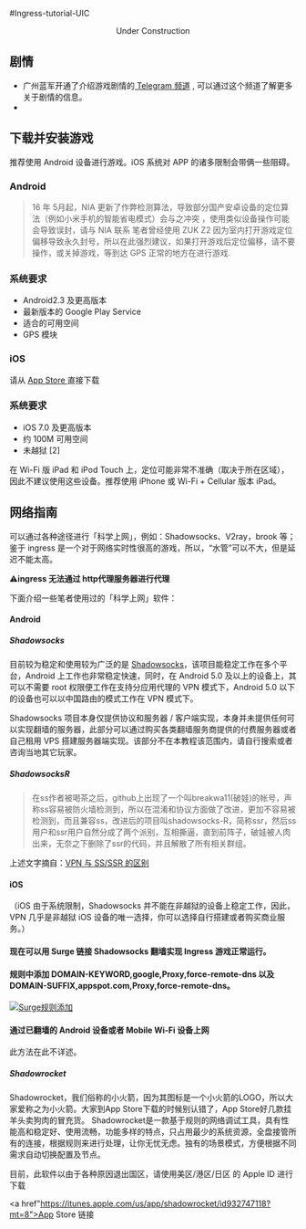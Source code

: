 #Ingress-tutorial-UIC

<center>Under Construction</center>



## 剧情

* 广州蓝军开通了介绍游戏剧情的<a href ="https://telegram.me/ingress_story2016"> Telegram 频道</a> , 可以通过这个频道了解更多关于剧情的信息。
* 

## 下载并安装游戏

推荐使用 Android 设备进行游戏。iOS 系统对 APP 的诸多限制会带俩一些阻碍。

### Android

> 16 年 5月起，NIA 更新了作弊检测算法，导致部分国产安卓设备的定位算法（例如小米手机的智能省电模式）会与之冲突
> ，使用类似设备操作可能会导致误封，请与 NIA 联系
> 笔者曾经使用 ZUK Z2 因为室内打开游戏定位偏移导致永久封号，所以在此强烈建议，如果打开游戏后定位偏移，请不要 操作，或关掉游戏，等到达 GPS 正常的地方在进行游戏.

### 系统要求

* Android2.3 及更高版本
* 最新版本的 Google Play Service 
* 适合的可用空间
* GPS 模块

### iOS

请从 <a href="https://itunes.apple.com/us/app/ingress/id576505181?mt=8"> App Store </a> 直接下载

### 系统要求

- iOS 7.0 及更高版本
- 约 100M 可用空间
- 未越狱 [2]

在 Wi-Fi 版 iPad 和 iPod Touch 上，定位可能非常不准确（取决于所在区域），因此不建议使用这些设备。推荐使用 iPhone 或 Wi-Fi + Cellular 版本 iPad。

## 网络指南

可以通过各种途径进行「科学上网」，例如：Shadowsocks、V2ray，brook 等；鉴于 ingress 是一个对于网络实时性很高的游戏，所以，“水管”可以不大，但是延迟不能太高。

⚠️**ingress 无法通过 http代理服务器进行代理**

下面介绍一些笔者使用过的「科学上网」软件：

#### Android

##### Shadowsocks

目前较为稳定和使用较为广泛的是 [Shadowsocks](http://shadowsocks.org/)，该项目能稳定工作在多个平台，Android 上工作也非常稳定快速，同时，在 Android 5.0 及以上的设备上，其可以不需要 root 权限便工作在支持分应用代理的 VPN 模式下，Android 5.0 以下的设备也可以以中国路由的模式工作在 VPN 模式下。

Shadowsocks 项目本身仅提供协议和服务器 / 客户端实现，本身并未提供任何可以实现翻墙的服务器，此部分可以通过购买各类翻墙服务商提供的付费服务器或者自己租用 VPS 搭建服务器端实现。该部分不在本教程该范围内，请自行搜索或者咨询当地其它玩家。

##### ShadowsocksR

>  在ss作者被喝茶之后，github上出现了一个叫breakwa11(破娃)的帐号，声称ss容易被防火墙检测到，所以在混淆和协议方面做了改进，更加不容易被检测到，而且兼容ss，改进后的项目叫shadowsocks-R，简称ssr，然后ss用户和ssr用户自然分成了两个派别，互相撕逼，直到前阵子，破娃被人肉出来，无奈之下删除了ssr的代码，并且解散了所有相关群组。

 上述文字摘自：<a href="https://blog.csdn.net/Marvel__Dead/article/details/78495583">VPN 与 SS/SSR 的区别 </a>

#### iOS

（iOS 由于系统限制，Shadowsocks 并不能在非越狱的设备上稳定工作，因此，VPN 几乎是非越狱 iOS 设备的唯一选择，你可以选择自行搭建或者购买商业服务。）

#### 现在可以用 Surge 链接 Shadowsocks 翻墙实现 Ingress 游戏正常运行。

#### 规则中添加 DOMAIN-KEYWORD,google,Proxy,force-remote-dns 以及 DOMAIN-SUFFIX,appspot.com,Proxy,force-remote-dns。

[![Surge规则添加](https://hz-ingress.gitbooks.io/ingress-tutorial/content/before_game/images/image.jpeg)](https://hz-ingress.gitbooks.io/ingress-tutorial/content/before_game/images/image.jpeg)

#### 通过已翻墙的 Android 设备或者 Mobile Wi-Fi 设备上网

此方法在此不详述。

##### Shadowrocket

Shadowrocket，我们俗称的小火箭，因为其图标是一个小火箭的LOGO，所以大家爱称之为小火箭。大家到App Store下载的时候别认错了，App Store好几款挂羊头卖狗肉的冒充货。 Shadowrocket是一款基于规则的网络调试工具，具有性能高和稳定好、使用流畅，功能多样的特点，只占用最少的系统资源，全盘接管所有的连接，根据规则来进行处理，让你无忧无虑。独有的场景模式，方便根据不同需求自动切换配置及节点。

目前，此软件以由于各种原因退出国区，请使用美区/港区/日区 的 Apple ID 进行下载

<a href"https://itunes.apple.com/us/app/shadowrocket/id932747118?mt=8">App Store</a> 链接


